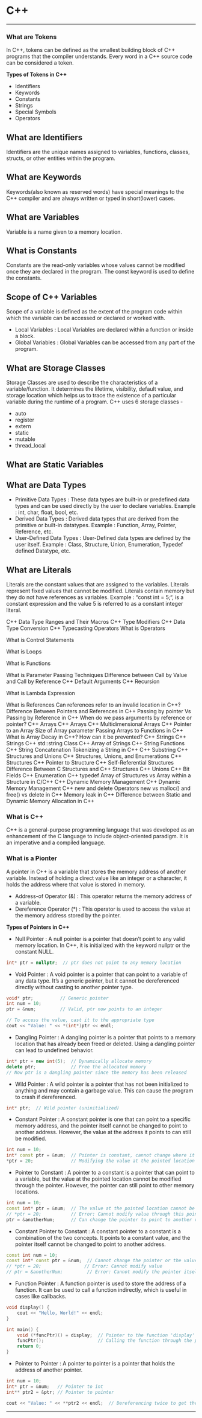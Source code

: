 # C++

---


### What are Tokens
In C++, tokens can be defined as the smallest building block of C++ programs that the compiler understands. Every word in a C++ source code can be considered a token.

**Types of Tokens in C++**
- Identifiers
- Keywords
- Constants
- Strings
- Special Symbols
- Operators

  
## What are Identifiers
Identifiers are the unique names assigned to variables, functions, classes, structs, or other entities within the program. 

## What are Keywords
Keywords(also known as reserved words)  have special meanings to the C++ compiler and are always written or typed in short(lower) cases. 

## What are Variables
Variable is a name given to a memory location.

## What is Constants
Constants are the read-only variables whose values cannot be modified once they are declared in the program. The const keyword is used to define the constants.

## Scope of C++ Variables
Scope of a variable is defined as the extent of the program code within which the variable can be accessed or declared or worked with. 
- Local Variables : Local Variables are declared within a function or inside a block.
- Global Variables : Global Variables can be accessed from any part of the program.

## What are Storage Classes
Storage Classes are used to describe the characteristics of a variable/function. It determines the lifetime, visibility, default value, and storage location which helps us to trace the existence of a particular variable during the runtime of a program.
C++ uses 6 storage classes -
- auto 
- register
- extern 
- static 
- mutable 
- thread_local 

## What are Static Variables

## What are Data Types

- Primitive Data Types : These data types are built-in or predefined data types and can be used directly by the user to declare variables.
Example : int, char, float, bool, etc.
- Derived Data Types : Derived data types that are derived from the primitive or built-in datatypes.
Example : Function, Array, Pointer, Reference, etc.
- User-Defined Data Types : User-Defined data types are defined by the user itself.
Example : Class, Structure, Union, Enumeration, Typedef defined Datatype, etc.

## What are Literals
Literals are the constant values that are assigned to the variables. Literals represent fixed values that cannot be modified. Literals contain memory but they do not have references as variables. Example : “const int = 5;“, is a constant expression and the value 5 is referred to as a constant integer literal.

C++ Data Type Ranges and Their Macros
C++ Type Modifiers
C++ Data Type Conversion
C++ Typecasting Operators
What is Operators

What is Control Statements

What is Loops


What is Functions

What is Parameter Passing Techniques
Difference between Call by Value and Call by Reference
C++ Default Arguments
C++ Recursion

What is Lambda Expression

What is References
Can references refer to an invalid location in C++?
Difference Between Pointers and References in C++
Passing by pointer Vs Passing by Reference in C++
When do we pass arguments by reference or pointer?
C++ Arrays
C++ Arrays
C++ Multidimensional Arrays
C++ Pointer to an Array
Size of Array parameter
Passing Arrays to Functions in C++
What is Array Decay in C++? How can it be prevented?
C++ Strings
C++ Strings
C++ std::string Class
C++ Array of Strings
C++ String Functions
C++ String Concatenation
Tokenizing a String in C++
C++ Substring
C++ Structures and Unions
C++ Structures, Unions, and Enumerations
C++ Structures
C++ Pointer to Structure
C++ Self-Referential Structures
Difference Between C Structures and C++ Structures
C++ Unions
C++ Bit Fields
C++ Enumeration
C++ typedef
Array of Structures vs Array within a Structure in C/C++
C++ Dynamic Memory Management
C++ Dynamic Memory Management
C++ new and delete Operators
new vs malloc() and free() vs delete in C++
Memory leak in C++
Difference between Static and Dynamic Memory Allocation in C++

### What is C++
C++ is a general-purpose programming language that was developed as an enhancement of the C language to include object-oriented paradigm. It is an imperative and a compiled language. 

### What is a Pionter
A pointer in C++ is a variable that stores the memory address of another variable. Instead of holding a direct value like an integer or a character, it holds the address where that value is stored in memory.

- Address-of Operator (&) : This operator returns the memory address of a variable.
- Dereference Operator (*) : This operator is used to access the value at the memory address stored by the pointer.

**Types of Pointers in C++**

- Null Pointer : A null pointer is a pointer that doesn’t point to any valid memory location. In C++, it is initialized with the keyword nullptr or the constant NULL.
```c++
int* ptr = nullptr;  // ptr does not point to any memory location
```

- Void Pointer : A void pointer is a pointer that can point to a variable of any data type. It’s a generic pointer, but it cannot be dereferenced directly without casting to another pointer type.
```c++
void* ptr;          // Generic pointer
int num = 10;
ptr = &num;         // Valid, ptr now points to an integer

// To access the value, cast it to the appropriate type
cout << "Value: " << *(int*)ptr << endl;
```

- Dangling Pointer : A dangling pointer is a pointer that points to a memory location that has already been freed or deleted. Using a dangling pointer can lead to undefined behavior.
```c++
int* ptr = new int(5);  // Dynamically allocate memory
delete ptr;             // Free the allocated memory
// Now ptr is a dangling pointer since the memory has been released
```

- Wild Pointer : A wild pointer is a pointer that has not been initialized to anything and may contain a garbage value. This can cause the program to crash if dereferenced.
```c++
int* ptr;  // Wild pointer (uninitialized)
```

- Constant Pointer : A constant pointer is one that can point to a specific memory address, and the pointer itself cannot be changed to point to another address. However, the value at the address it points to can still be modified.
```c++
int num = 10;
int* const ptr = &num;  // Pointer is constant, cannot change where it points
*ptr = 20;              // Modifying the value at the pointed location
```

- Pointer to Constant : A pointer to a constant is a pointer that can point to a variable, but the value at the pointed location cannot be modified through the pointer. However, the pointer can still point to other memory locations.
```c++
int num = 10;
const int* ptr = &num;  // The value at the pointed location cannot be modified
// *ptr = 20;           // Error: Cannot modify value through this pointer
ptr = &anotherNum;      // Can change the pointer to point to another variable
```

- Constant Pointer to Constant : A constant pointer to a constant is a combination of the two concepts. It points to a constant value, and the pointer itself cannot be changed to point to another address.
```c++
const int num = 10;
const int* const ptr = &num;  // Cannot change the pointer or the value
// *ptr = 20;                // Error: Cannot modify value
// ptr = &anotherNum;         // Error: Cannot modify the pointer itself
```

- Function Pointer : A function pointer is used to store the address of a function. It can be used to call a function indirectly, which is useful in cases like callbacks.
```c++
void display() {
    cout << "Hello, World!" << endl;
}

int main() {
    void (*funcPtr)() = display;  // Pointer to the function 'display'
    funcPtr();                    // Calling the function through the pointer
    return 0;
}
```

- Pointer to Pointer : A pointer to pointer is a pointer that holds the address of another pointer.
```c++
int num = 10;
int* ptr = &num;   // Pointer to int
int** ptr2 = &ptr; // Pointer to pointer

cout << "Value: " << **ptr2 << endl;  // Dereferencing twice to get the value of num
```












---
